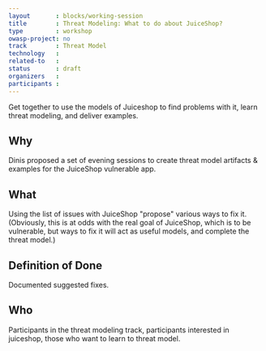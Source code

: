 ```yaml
---
layout       : blocks/working-session
title        : Threat Modeling: What to do about JuiceShop?
type         : workshop
owasp-project: no
track        : Threat Model
technology   :
related-to   :
status       : draft
organizers   :
participants :
---
```


Get together to use the models of Juiceshop to find problems with it, learn threat modeling, and deliver examples.

## Why

Dinis proposed a set of evening sessions to create threat model artifacts & examples for the JuiceShop vulnerable app.

## What

Using the list of issues with JuiceShop "propose" various ways to fix it.  (Obviously, this is at odds with the real goal of JuiceShop, which is to be vulnerable, but ways to fix it will act as useful models, and complete the threat model.)

## Definition of Done

Documented suggested fixes.
## Who

Participants in the threat modeling track, participants interested in juiceshop, those who want to learn to threat model.

